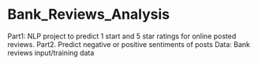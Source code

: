 # Bank_Reviews_Analysis
Part1: NLP project to predict 1 start and 5 star ratings for online posted reviews. 
Part2. Predict negative or positive sentiments of posts
Data: Bank reviews input/training data
